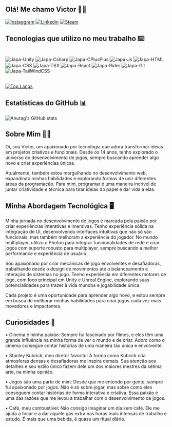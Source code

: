 ## Olá! Me chamo Victor 🖐🏻

[![Instaggram](https://img.shields.io/badge/Instagram-E4405F?style=for-the-badge&logo=instagram&logoColor=white)](https://www.instagram.com/vito0r___/)
[![Linkedin](https://img.shields.io/badge/LinkedIn-0077B5?style=for-the-badge&logo=linkedin&logoColor=white)](https://www.linkedin.com/in/victorguilhermesantos/)
[![Steam](https://img.shields.io/badge/Steam-000000?style=for-the-badge&logo=steam&logoColor=white)](https://steamcommunity.com/profiles/76561197992661437/)


## Tecnologias que utilizo no meu trabalho ⌨️
<div style="display: inline_block"><br>
  <img align="center" alt="Japa-Unity"src="https://img.shields.io/badge/Unity-100000?style=for-the-badge&logo=unity&logoColor=white" />
  <img align="center" alt="Japa-Csharp" src="https://img.shields.io/badge/C%23-239120?style=for-the-badge&logo=c-sharp&logoColor=whiteg">
  <img align="center" alt="Japa-CPlusPlus" src="https://img.shields.io/badge/C%2B%2B-00599C?style=for-the-badge&logo=c%2B%2B&logoColor=white"/>  
  <img align="center" alt="Japa-Js"src="https://img.shields.io/badge/JavaScript-F7DF1E?style=for-the-badge&logo=javascript&logoColor=black">
  <img align="center" alt="Japa-HTML"src="https://img.shields.io/badge/HTML-239120?style=for-the-badge&logo=html5&logoColor=white">
  <img align="center" alt="Japa-CSS"  src="https://img.shields.io/badge/CSS-239120?&style=for-the-badge&logo=css3&logoColor=white">
  <img align="center" alt="Japa-TSX" src="https://img.shields.io/badge/TypeScript-007ACC?style=for-the-badge&logo=typescript&logoColor=white">
  <img align="center" alt="Japa-React" src="https://img.shields.io/badge/React_Native-20232A?style=for-the-badge&logo=react&logoColor=61DAFB">
  <img align="center" alt="Japa-Rider" src="https://img.shields.io/badge/Rider-000000?style=for-the-badge&logo=Rider&logoColor=white">
  <img align="center" alt="Japa-Git" src="https://img.shields.io/badge/GIT-E44C30?style=for-the-badge&logo=git&logoColor=white">
  <img align="center" alt="Japa-TailWindCSS" src="https://img.shields.io/badge/Tailwind_CSS-38B2AC?style=for-the-badge&logo=tailwind-css&logoColor=white">
   
</div>
<br>

[![Top Langs](https://github-readme-stats.vercel.app/api/top-langs/?username=VictorGuilherme12&layout=compact&theme=cobalt)](https://github.com/anuraghazra/github-readme-stats)


## Estatísticas do GitHub 📊

![Anurag's GitHub stats](https://github-readme-stats.vercel.app/api?username=VictorGuilherme12&show_icons=true&theme=cobalt)

<div>

  </div>

  <div style="display: inline_block"></div>

  ## Sobre Mim 👋🏻
  
  Oi, sou Victor, um apaixonado por tecnologia que adora transformar ideias em projetos criativos e funcionais. Desde os 14 anos, tenho explorado o universo do desenvolvimento de jogos, sempre buscando aprender algo novo e criar experiências únicas.

Atualmente, também estou mergulhando no desenvolvimento web, expandindo minhas habilidades e explorando formas de unir diferentes áreas da programação. Para mim, programar é uma maneira incrível de juntar criatividade e técnica para tirar ideias do papel e dar vida a elas.

<div style="display: inline_block"></div>


 ##  Minha Abordagem Tecnológica 🖥️

Minha jornada no desenvolvimento de jogos é marcada pela paixão por criar experiências interativas e imersivas. Tenho experiência sólida na integração de UI, desenvolvendo interfaces intuitivas que não só são funcionais, mas também melhoram a experiência do jogador. No mundo multiplayer, utilizo o Photon para integrar funcionalidades de rede e criar jogos com suporte robusto para multiplayer, sempre buscando a melhor performance e experiência de usuário.

Sou apaixonado por criar mecânicas de jogo envolventes e desafiadoras, trabalhando desde o design de movimentos até o balanceamento e interação de sistemas no jogo. Tenho experiência em diferentes motores de jogo, com foco principal em Unity e Unreal Engine, explorando suas potencialidades para trazer à vida mundos e jogabilidade única.

Cada projeto é uma oportunidade para aprender algo novo, e estou sempre em busca de melhorar minhas habilidades para criar jogos cada vez mais inovadores e impactantes.


<div style="display: inline_block"></div>

## Curiosidades 🎥

•  Cinema é minha paixão: Sempre fui fascinado por filmes, e eles têm uma grande influência na minha forma de ver o mundo e de criar. Adoro como o cinema consegue contar histórias de uma maneira tão única e envolvente.

•  Stanley Kubrick, meu diretor favorito: A forma como Kubrick cria atmosferas densas e desafiadoras me inspira demais. Sua atenção aos detalhes e seu estilo único fazem dele um dos maiores mestres da sétima arte, na minha opinião.

•  Jogos são uma parte de mim: Desde que me entendo por gente, sempre fui apaixonado por jogos. Não é só sobre jogar, mas sobre como eles conseguem contar histórias de forma interativa e criativa. Essa paixão é uma das razões que me levou a trabalhar com o desenvolvimento de jogos.

•  Café, meu combustível: Não consigo imaginar um dia sem café. Ele me ajuda a focar e a dar aquele gás extra nas horas mais intensas de trabalho e estudo. É mais que uma bebida, é quase um ritual diário.

